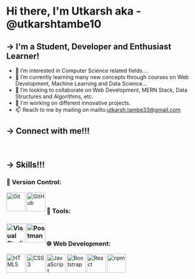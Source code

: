 # Hi there, I'm Utkarsh aka - @utkarshtambe10

## -> I'm a Student, Developer and Enthusiast Learner!
- 👀 I’m interested in Computer Science related fields....
- 🌱 I’m currently learning many new concepts through courses on Web Development, Machine Learning and Data Science...
- 💞️ I’m looking to collaborate on Web Development, MERN Stack, Data Structures and Algorithms, etc.
- 📰 I'm working on different innovative projects.
- 📫 Reach to me by mailing on mailto:utkarsh.tambe33@gmail.com

## -> Connect with me!!!

<br/>

## -> Skills!!!


### 🧰 Version Control:
<p>
<img align="left" alt="Git" width="50px" src="https://user-images.githubusercontent.com/25181517/117364277-fc4eb280-aebd-11eb-8769-a3583c6a2037.png"/>
<img align="left" alt="GitHub" width="50px" src="https://user-images.githubusercontent.com/25181517/117364276-fc4eb280-aebd-11eb-92ba-8a6ef74b7313.png"/>
<br/>
<p/>

<h3> 🔨 Tools: <h3/>
<p>
<img align="left" alt="Visual Studio" width="50px" src="https://user-images.githubusercontent.com/25181517/182618272-390ab138-7b29-44a0-85a2-62633957d815.png"/>
<img align="left" alt="Postman" width="50px" src="https://user-images.githubusercontent.com/25181517/182618508-1b12183b-5398-48d2-92e7-ff0969a22624.png"/>
<p/>
<br/>

### 🌐 Web Development:
<img align="left" alt="HTML5" width="50px" src="https://user-images.githubusercontent.com/25181517/117447535-f00a3a00-af3d-11eb-89bf-45aaf56dbaf1.png"/>
<img align="left" alt="CSS3" width="50px" src="https://user-images.githubusercontent.com/25181517/117447663-0fa16280-af3e-11eb-8677-bcf8e4f8e298.png"/>
<img align="left" alt="JavaScript" width="50px" src="https://user-images.githubusercontent.com/25181517/117447155-6a868a00-af3d-11eb-9cfe-245df15c9f3f.png"/>
<img align="left" alt="Bootstrap" width="50px" src="https://user-images.githubusercontent.com/25181517/121402101-c89df700-c959-11eb-8b4a-bbadf9e84b30.png"/>
<img align="left" alt="React" width="50px" src="https://user-images.githubusercontent.com/25181517/117448085-96eed600-af3e-11eb-9492-83a3a0fcbfb1.png"/>
<img align="left" alt="npm" width="50px" src="https://user-images.githubusercontent.com/25181517/121401671-49102800-c959-11eb-9f6f-74d49a5e1774.png"/>
<br/>
